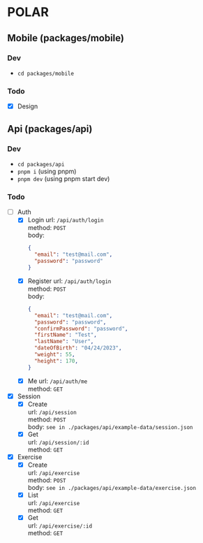 # POLAR

## Mobile (packages/mobile)
### Dev
- ```cd packages/mobile```
### Todo
- [X] Design

## Api (packages/api)
### Dev
- ```cd packages/api```
- ```pnpm i``` (using pnpm)
- ```pnpm dev``` (using pnpm start dev)
### Todo
- [ ] Auth
  - [x] Login
    url: `/api/auth/login`  
    method: `POST`  
    body:  
    ```json
    {
      "email": "test@mail.com",
      "password": "password"
    }
    ```
  - [x] Register
    url: `/api/auth/login`  
    method: `POST`  
    body:  
    ```json
    {
      "email": "test@mail.com",
      "password": "password",
      "confirmPassword": "password",
      "firstName": "Test",
      "lastName": "User",
      "dateOfBirth": "04/24/2023",
      "weight": 55,
      "height": 170,
    }
    ```
  - [x] Me
    url: `/api/auth/me`  
    method: `GET`
  
- [X] Session
  - [X] Create  
    url: `/api/session`  
    method: `POST`  
    body: `see in ./packages/api/example-data/session.json`
  - [X] Get  
    url: `/api/session/:id`  
    method: `GET`
  
- [X] Exercise
  - [X] Create  
    url: `/api/exercise`  
    method: `POST`  
    body: `see in ./packages/api/example-data/exercise.json`
  - [X] List  
    url: `/api/exercise`  
    method: `GET`
  - [x] Get  
    url: `/api/exercise/:id`  
    method: `GET`

